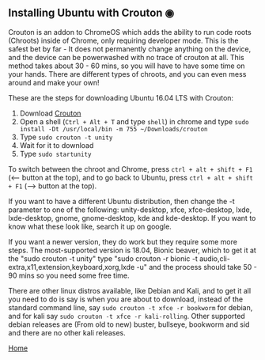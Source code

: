 ## Installing Ubuntu with Crouton ◉
Crouton is an addon to ChromeOS which adds the ability to run code roots (Chroots) inside of Chrome, only requiring developer mode. This is the safest bet by far - It does not permanently change anything on the device, and the device can be powerwashed with no trace of crouton at all. This method takes about 30 - 60 mins, so you will have to have some time on your hands. There are different types of chroots, and you can even mess around and make your own! 

These are the steps for downloading Ubuntu 16.04 LTS with Crouton:
 1. Download [Crouton](https://goo.gl/fd3zc)
 2. Open a shell (`Ctrl + Alt + T` and type `shell`) in chrome and type `sudo install -Dt /usr/local/bin -m 755 ~/Downloads/crouton`
 3. Type `sudo crouton -t unity`
 4. Wait for it to download
 5. Type `sudo startunity`

To switch between the chroot and Chrome, press `ctrl + alt + shift + F1` (<-- button at the top), and to go back to Ubuntu, press `ctrl + alt + shift + F1` (--> button at the top).

If you want to have a different Ubuntu distribution, then change the -t parameter to one of the following: unity-desktop, xfce, xfce-desktop, lxde, lxde-desktop, gnome, gnome-desktop, kde and kde-desktop. If you want to know what these look like, search it up on google.

If you want a newer version, they do work but they require some more steps. The most-supported version is 18.04, Bionic beaver, which to get it at the "sudo crouton -t unity" type "sudo crouton -r bionic -t audio,cli-extra,x11,extension,keyboard,xorg,lxde -u" and the process should take 50 - 90 mins so you need some free time.

There are other linux distros available, like Debian and Kali, and to get it all you need to do is say is when you are about to download, instead of the standard command line, say `sudo crouton -t xfce -r bookworm` for debian, and for kali say `sudo crouton -t xfce -r kali-rolling`. Other supported debian releases are (From old to new) buster, bullseye, bookworm and sid and there are no other kali releases.

[Home](index.md)
